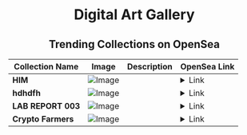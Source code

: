 <div align="center">

# Digital Art Gallery

## Trending Collections on OpenSea

| Collection Name                       | Image                                                                                     | Description                       | OpenSea Link                                                                                          |
|---------------------------------------|-------------------------------------------------------------------------------------------|-----------------------------------|--------------------------------------------------------------------------------------------------------|
| **HIM** | ![Image](https://i.seadn.io/s/raw/files/db02c5874d353bd974cf882bea0ce8e8.png?w=500&auto=format?w=200&auto=format) |  | <details><summary>Link</summary>[HIM](https://opensea.io/collection/him-24)</details> |
| **hdhdfh** | ![Image](https://i.seadn.io/s/raw/files/5a510c7257fc90887e4584e3513f452f.png?w=500&auto=format?w=200&auto=format) |  | <details><summary>Link</summary>[hdhdfh](https://opensea.io/collection/hdhdfh-1)</details> |
| **LAB REPORT 003** | ![Image](https://i.seadn.io/s/raw/files/4847de15c7226d3d8ac197186e58adef.jpg?w=500&auto=format?w=200&auto=format) |  | <details><summary>Link</summary>[LAB REPORT 003](https://opensea.io/collection/lab-report-003)</details> |
| **Crypto Farmers** | ![Image](https://i.seadn.io/s/raw/files/9d74613b5b76fc5abb37855a660b9229.png?w=500&auto=format?w=200&auto=format) |  | <details><summary>Link</summary>[Crypto Farmers](https://opensea.io/collection/crypto-farmers-3)</details> |

</div>